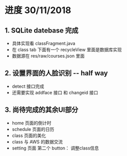 # 进度 30/11/2018

## 1. SQLite datebase 完成
- 具体实现看 classFragment.java
- 在 class tab 下面有一个 recycleView 里面是数据库实现
- 数据源在 res/raw/courses.json 里面

## 2. 设置界面的人脸识别 -- half way
- detect 接口完成
- 还需要实现 addface 接口 和 changeid 接口 

## 3. 尚待完成的其余UI部分
- home 页面的倒计时
- schedule 页面的日历
- class 页面的美化
- class 与 AWS 的数据交流
- setting 页面 第二个 button： 调整class信息

